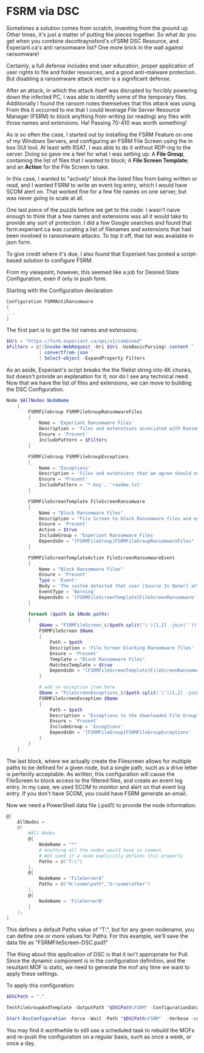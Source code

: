 # FSRM via DSC

Sometimes a solution comes from scratch, inventing from the ground up.  Other times, it's just a matter of putting the pieces together.  So what do you get when you combine dscottraynsford's cFSRM DSC Resource, and Experiant.ca's anti ransomware list? One more brick in the wall against ransomware!

Certainly, a full defense includes end user education, proper application of user rights to file and folder resources, and a good anti-malware protection.  But disabling a ransomware attack vector is a significant defense.

 After an attack, in which the attack itself was disrupted by forcibly powering down the infected PC, I was able to identify some of the temporary files. Additionally I found the ransom notes themselves that this attack was using.  From this it occurred to me that I could leverage File Server Resource Manager (FSRM) to block anything from writing (or reading) any files with those names and extensions. Ha! Passing 70-410 was worth something!

As is so often the case, I started out by installing the FSRM Feature on one of my Windows Servers, and configuring an FSRM File Screen using the in box GUI tool. At least with RSAT, I was able to do it without RDP-ing to the server.  Doing so gave me a feel for what I was setting up: A **File Group**, containing the list of files that I wanted to block; A **File Screen Template**; and an **Action** for the File Screen to take.

In this case, I wanted to "actively" block the listed files from being written or read, and I wanted FSRM to write an event log entry, which I would have SCOM alert on.  That worked fine for a few file names on one server, but was never going to scale at all.

One last piece of the puzzle before we get to the code: I wasn't naive enough to think that a few names and extensions was all it would take to provide any sort of protection.  I did a few Google searches and found that fsrm.experiant.ca was curating a list of filenames and extensions that had been involved in ransomware attacks.  To top it off, that list was available in json form.

To give credit where it's due, I also found that Experiant has posted a script-based solution to configure FSRM.

From my viewpoint, however, this seemed like a job for Desired State Configuration, even if only in push form.

Starting with the Configuration declaration
```powershell
Configuration FSRMAntiRansomware
{
...
}
```

The first part is to get the list names and extensions:

```powershell
$Uri = "https://fsrm.experiant.ca/api/v1/combined"
$Filters = @((Invoke-WebRequest -Uri $Uri -UseBasicParsing).content `
            | convertfrom-json `
            | Select-object -ExpandProperty Filters
```

As an aside, Experiant's script breaks the the filelist string into 4K chunks, but doesn't provide an explanation for it, nor do I see any technical need.
Now that we have the list of files and extensions, we can move to building the DSC Configuration.

```powershell
Node $AllNodes.NodeName
    {
        FSRMFileGroup FSRMFileGroupRansomwareFiles
        {
            Name = 'Experiant Ransomware Files'
            Description = 'files and extenstions associated with Ransomware attacks'
            Ensure = 'Present'
            IncludePattern = $Filters
        }

        FSRMFileGroup FSRMFileGroupExceptions
        {
            Name = 'Exceptions'
            Description = 'Files and extensions that we agree should not trigger an alert'
            Ensure = 'Present'
            IncludePattern = '*.key', 'readme.txt'
        }

        FSRMFileScreenTemplate FileScreenRansomware
        {
            Name = "Block Ransomware Files"
            Description = "File Screen to block Ransomware files and extenstions"
            Ensure = 'Present'
            Active = $true
            IncludeGroup = 'Experiant Ransomware Files'
            DependsOn = "[FSRMFileGroup]FSRMFileGroupRansomwareFiles"
        }

        FSRMFileScreenTemplateAction FileScreenRansomwareEvent
        {
            Name = "Block Ransomware Files"
            Ensure = 'Present'
            Type = 'Event'
            Body = 'The system detected that user [Source Io Owner] attempted to save [Source File Path] on [File Screen Path] on server [Server]. This file matches the [Violated File Group] file group which is not permitted on the system.'
            EventType = 'Warning'
            DependsOn = '[FSRMFileScreenTemplate]FileScreenRansomware'
        }

        foreach ($path in $Node.paths)
        {
            $Name = "FSRMFileScreen_$($path.split('\')[1,2] -join(''))"
            FSRMFileScreen $Name
            {
                Path = $path
                Description = 'File Screen blocking Ransomware files'
                Ensure = 'Present'
                Template = "Block Ransomware Files"
                MatchesTemplate = $true
                DependsOn = "[FSRMFileScreenTemplate]FileScreenRansomware", "[FSRMFileScreenTemplateAction]FileScreenRansomwareEvent"
            }

            # add an exception item here
            $Name = "FileScreenExceptions_$($path.split('\')[1,2] -join(''))"
            FSRMFileScreenException $Name
            {
                Path = $path
                Description = "Exceptions to the downloaded File Group"
                Ensure = 'Present'
                IncludeGroup = 'Exceptions'
                DependsOn = '[FSRMFileGroup]FSRMFileGroupExceptions'
            }
        }
    }
```

The last block, where we actually create the Filescreen allows for multiple paths to be defined for a given node, but a single path, such as a drive letter is perfectly acceptable.  As written, this configuration will cause the FileScreen to block access to the filtered files, and create an event log entry.  In my case, we used SCOM to monitor and alert on that event log entry.  If you don't have SCOM, you could have FSRM generate an email.

Now we need a PowerShell data file (.psd1) to provide the node information.

```powershell
@{
    AllNodes =
    @(
        #All Nodes
        @{
            NodeName = "*"
            # Anything all the nodes would have in common
            # Not used if a node explicitly defines this property
            Paths = @("T:\")
        },
        @{
            NodeName = "FileServerA"
            Paths = @("H:\some\path","G:\some\other")
        },
        @{
            NodeName = 'FileServerB'
        }
    );
}
```

This defines a default Paths value of "T:\", but for any given nodename, you can define one or more values for Paths.  For this example, we'll save the data file as "FSRMFileScreen-DSC.psd1"

The thing about this application of DSC is that it isn't appropriate for Pull.  Since the dynamic component is in the configuration definition, and the resultant MOF is static, we need to generate the mof any time we want to apply these settings.

To apply this configuration:

```powershell
$DSCPath = "."

TestFileGroupAndTemplate -OutputPath "$DSCPath\FSRM" -ConfigurationData "$DSCPath\FSRM\FSRMFileScreen-DSC.psd1" -verbose

Start-DscConfiguration -Force -Wait -Path "$DSCPath\FSRM"  -Verbose -computername Server A
```

You may find it worthwhile to still use a scheduled task to rebuild the MOFs and re-push the configuration on a regular basis, such as once a week, or once a day.
